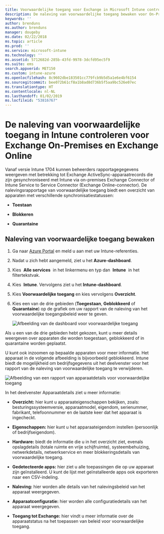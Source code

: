 ```yaml
---
title: Voorwaardelijke toegang voor Exchange in Microsoft Intune controleren | Microsoft Intune
description: De naleving van voorwaardelijke toegang bewaken voor On-Premises Exchange en Exchange Online via Intune Azure Portal.
keywords: ''
author: brenduns
ms.author: brenduns
manager: dougeby
ms.date: 02/22/2018
ms.topic: article
ms.prod: ''
ms.service: microsoft-intune
ms.technology: ''
ms.assetid: 5712682d-285b-43fd-9978-3dcfd95ec5f9
ms.suite: ems
search.appverid: MET150
ms.custom: intune-azure
ms.openlocfilehash: 8c9602dbe183501cc779fcb9b5d5a1e6e4bf6154
ms.sourcegitcommit: bee072b61cf8a1b8ad8d736b5f5aa9bc526e07ec
ms.translationtype: HT
ms.contentlocale: nl-NL
ms.lasthandoff: 01/02/2019
ms.locfileid: "53816767"
---
```

# <a name="monitor-conditional-access-compliance-for-on-premises-exchange-and-exchange-online-in-intune"></a>De naleving van voorwaardelijke toegang in Intune controleren voor Exchange On-Premises en Exchange Online

Vanaf versie Intune 1704 kunnen beheerders rapportagegegevens weergeven met betrekking tot Exchange ActiveSync-apparaatrecords die zijn gesynchroniseerd met Intune via on-premises Exchange Connector of Intune Service to Service Connector (Exchange Online-connector). De nalevingsrapportage van voorwaardelijke toegang biedt een overzicht van apparaten met verschillende synchronisatiestatussen:

-   **Toestaan**

-   **Blokkeren**

-   **Quarantaine**

## <a name="to-monitor-conditional-access-compliance"></a>Naleving van voorwaardelijke toegang bewaken

1.  Ga naar [Azure Portal](https://portal.azure.com/) en meld u aan met uw Intune-referenties.

2.  Nadat u zich hebt aangemeld, ziet u het **Azure-dashboard**.

3.  Kies  **Alle services**  in het linkermenu en typ dan  **Intune**  in het filtertekstvak.

4.  Kies  **Intune**. Vervolgens ziet u het **Intune-dashboard**.

5.  Kies **Voorwaardelijke toegang** en kies vervolgens **Overzicht**.

6.  Kies een van de drie gebieden (**Toegestaan**, **Geblokkeerd** of **Quarantaine**) op de grafiek om uw rapport van de naleving van het voorwaardelijke toegangsbeleid weer te geven.

    ![Afbeelding van de dashboard voor voorwaardelijke toegang](./media/CA-reporting-intune-1.png)

Als u een van de drie gebieden hebt gekozen, kunt u meer details weergeven over apparaten die worden toegestaan, geblokkeerd of in quarantaine worden geplaatst.

U kunt ook inzoomen op bepaalde apparaten voor meer informatie. Het apparaat in de volgende afbeelding is bijvoorbeeld geblokkeerd. Intune biedt de mogelijkheid om bedrijfsgegevens uit het deelvenster voor het rapport van de naleving van voorwaardelijke toegang te verwijderen.

![Afbeelding van een rapport van apparaatdetails voor voorwaardelijke toegang](./media/CA-reporting-intune-3.png)

In het deelvenster Apparaatdetails ziet u meer informatie:

-   **Overzicht:** hier kunt u apparaateigenschappen bekijken, zoals: besturingssysteemversie, apparaatmodel, eigendom, serienummer, fabrikant, telefoonnummer en de laatste keer dat het apparaat is ingecheckt.

-   **Eigenschappen:** hier kunt u het apparaateigendom instellen (persoonlijk of bedrijfseigendom).

-   **Hardware:** biedt de informatie die u in het overzicht ziet, evenals opslagdetails (totale ruimte en vrije schijfruimte), systeembehuizing, netwerkdetails, netwerkservice en meer blokkeringsdetails van voorwaardelijke toegang.

-   **Gedetecteerde apps:** hier ziet u alle toepassingen die op uw apparaat zijn geïnstalleerd. U kunt de lijst met geïnstalleerde apps ook exporteren naar een CSV-indeling.

-   **Naleving:** hier worden alle details van het nalevingsbeleid van het apparaat weergegeven.

-   **Apparaatconfiguratie:** hier worden alle configuratiedetails van het apparaat weergegeven.

-   **Toegang tot Exchange:** hier vindt u meer informatie over de apparaatstatus na het toepassen van beleid voor voorwaardelijke toegang.
